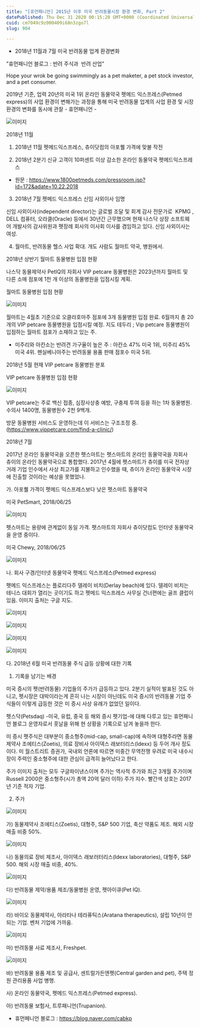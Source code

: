 ```yaml
---
title: "[휴먼패니언] 2015년 이후 미국 반려동물시장 환경 변화, Part 2"
datePublished: Thu Dec 31 2020 00:15:20 GMT+0000 (Coordinated Universal Time)
cuid: cm7049c9z000409i68n3zgo7l
slug: 904

---
```



- 2018년 11월과 7월 미국 반려동물 업계 환경변화

"휴먼패니언 블로그 : 반려 주식과  반려 산업"

Hope your wrok be going swimmingly as a pet maketer, a pet stock investor, and a pet consumer.

2019년 기준, 업력 20년의 미국 1위 온라인 동물약국 펫메드 익스프레스(Petmed express)의 사업 환경이 변해가는 과정을 통해 미국 반려동물 업계의 사업 환경 및 시장 환경의 변화를 동시에 관찰 - 휴먼패니언 -

![이미지](https://cdn.hashnode.com/res/hashnode/image/upload/v1739256209690/1c86eecc-ca16-41df-900d-1631096dea94.jpeg)

2018년 11월

1. 2018년 11월 펫메드익스프레스, 츄이닷컴의 아포퀠 가격에 맞불 작전

2. 2018년 2분기 신규 고객이 10퍼센트 이상 감소한 온라인 동물약국 펫메드익스프레스

* 원문 : https://www.1800petmeds.com/pressroom.jsp?id=172&adate=10.22.2018

3. 2018년 7월 펫메드 익스프레스 신임 사외이사 임명

신임 사외이사(independent director)는 글로벌 조달 및 회계 감사 전문가로  KPMG , DELL 컴퓨터, 오라클(Oracle) 등에서 30년간 근무했으며 현재 나스닥 상장 소프트웨어 개발사의 감사위원과 펫장례 회사의 이사회 이사를 겸임하고 있다. 신임 사외이사는 여성.

4. 월마트, 반려동물 헬스 사업 확대. 개도 사람도 월마트 약국, 병원에서.

2018년 상반기 월마트 동물병원 입점 현황

나스닥 동물제약사 PetIQ의 자회사 VIP petcare 동물병원은 2023년까지 월마트 및 다른 소매 점포에 1천 개 이상의 동물병원을 입점시킬 계획.

월마트 동물병원 입점 현황

![이미지](https://cdn.hashnode.com/res/hashnode/image/upload/v1739256212142/025bf7b0-7212-449b-a821-3fb164abcbcc.png)

월마트는 4월초 기준으로 오클라호마주 점포에 3개 동물병원 입점 완료. 6월까지 총 20개의 VIP petcare 동물병원을 입점시킬 예정. 지도 테두리 ; Vip petcare 동물병원이 입점하는 월마트 점포가 소재하고 있는 주.​

* 미주리와 아칸소는 반려견 가구율이 높은 주 : 아칸소 47% 미국 1위, 미주리 45% 미국 4위. 펜실베니아주는 반려동물 용품 판매 점포수 미국 5위.

2018년 5월 현재 VIP petcare 동물병원 분포

VIP petcare 동물병원 입점 현황

![이미지](https://cdn.hashnode.com/res/hashnode/image/upload/v1739256214228/20d52a17-3f82-476f-bda8-27a4f11f0f2e.png)

VIP petcare는 주로 백신 접종, 심장사상충 예방, 구충제 투여 등을 하는 1차 동물병원. 수의사 1400명, 동물병원수 2천 9백개.

방문 동물병원 서비스도 운영하는데 이 서비스는 구조조정 중. (https://www.vippetcare.com/find-a-clinic/)

2018년 7월

2017년 온라인 동물약국을 오픈한 펫스마트는 펫스마트의 온라인 동물약국을 자회사 츄이의 온라인 동물약국으로 통합했다. 2017년 4월에 펫스마트가 츄이를 미국 전자상거래 기업 인수에서 사상 최고가를 지불하고 인수했을 때, 츄이가 온라인 동물약국 시장에 진출할 것이라는 예상을 못했었나.

가. 아포퀠 가격이 펫메드 익스프레스보다 낮은 펫스마트 동물약국

미국 PetSmart, 2018/06/25

![이미지](https://cdn.hashnode.com/res/hashnode/image/upload/v1739256215884/d1e6a898-3081-4b72-b0b1-42a51d4ccb8c.png)

펫스마트는 용량에 관계없이 동일 가격. 펫스마트의 자회사 츄이닷컴도 인터넷 동물약국을 운영 중이다.

미국 Chewy, 2018/06/25

![이미지](https://cdn.hashnode.com/res/hashnode/image/upload/v1739256217650/832a0a9e-797f-43ee-9798-aae9f5ff076b.png)

나. 회사 구경/인터넷 동물약국 펫메드 익스프레스(Petmed express)

펫메드 익스프레스는 플로리다주 델레이 비치(Derlay beach)에 있다. 델레이 비치는 테니스 대회가 열리는 곳이기도 하고 펫메드 익스프레스 사무실 건너편에는 골프 클럽이 있음. 이미지 출처는 구글 지도.

![이미지](https://cdn.hashnode.com/res/hashnode/image/upload/v1739256219944/9071bc97-ebfa-45f0-bbf4-d44bd5b7c061.png)

![이미지](https://cdn.hashnode.com/res/hashnode/image/upload/v1739256222998/4d2ea0f3-c016-4d7d-9987-45c88b223f6d.png)

![이미지](https://cdn.hashnode.com/res/hashnode/image/upload/v1739256226017/4a7508d2-6c95-438e-990f-b258170814ad.png)

![이미지](https://cdn.hashnode.com/res/hashnode/image/upload/v1739256228648/b92351d5-15e8-442a-a0f7-dd4892d8db0d.png)

다. 2018년 6월 미국 반려동물 주식 급등 상황에 대한 기록

1) 기록을 남기는 배경

미국 증시의 펫(반려동물) 기업들의 주가가 급등하고 있다. 2분기 실적이 발표된 것도 아니고, 펫시장은 대박이라는게 흔히 나는 시장이 아닌데도 미국 증시의 반려동물 기업 주식들이 이렇게 급등한 것은 미 증시 사상 유례가 없었던 일이다.

펫스닥(Petsdaq) -미국, 유럽, 중국 등 해외 증시 펫기업-에 대해 다루고 있는 휴먼패니언 블로그 운영자로서 훗날을 위해 현 상황을 기록으로 남겨 놓을까 한다.

미 증시 펫주식은 대부분이 중소형주(mid-cap, small-cap)에 속하며 대형주라면 동물 제약사 조에티스(Zoetis), 의료 장비사 아이덱스 래보터리스(Idexx) 등 두어 개사 정도이다. 미 월스트리트 증권가, 국내외 언론에 따르면 미중간 무역전쟁 우려로 미국 내수시장이 주력인 중소형주에 대한 관심이 급격히 늘어났다고 한다.

주가 이미지 출처는 모두 구글파이낸스이며 주가는 역사적 주가와 최근 3개월 주가이며 Russell 2000은 중소형주(시가 총액 20억 달러 이하) 주가 지수. 빨간색 상호는 2017년 기준 적자 기업.

2) 주가

![이미지](https://cdn.hashnode.com/res/hashnode/image/upload/v1739256230579/3ab685b9-6ca5-454c-9581-c2f58e78fb50.png)

가) 동물제약사 조에티스(Zoetis), 대형주, S&P 500 기업, 축산 약품도 제조. 해외 시장 매출 비중 50%.

![이미지](https://cdn.hashnode.com/res/hashnode/image/upload/v1739256232293/15cdd547-1441-49db-a024-1731c3947bc0.png)

나) 동물의료 장비 제조사, 아이덱스 래보러터리스(Idexx laboratories), 대형주, S&P 500. 해외 시장 매출 비중, 40%.

![이미지](https://cdn.hashnode.com/res/hashnode/image/upload/v1739256234078/0529bcb5-e851-4006-a679-a0e9bdd5750b.png)

다) 반려동물 제약/용품 제조/동물병원 운영, 펫아이큐(Pet IQ).

![이미지](https://cdn.hashnode.com/res/hashnode/image/upload/v1739256235867/9afd27fd-2bce-4620-b785-0b6686661b07.png)

라) 바이오 동물제약사, 아라타나 테라퓨틱스(Aratana therapeutics), 설립 10년이 안되는 기업. 벤처 기업에 가까움.

![이미지](https://cdn.hashnode.com/res/hashnode/image/upload/v1739256237492/9a2f7145-d16e-4727-8a06-a31a75d626a4.png)

마) 반려동물 사료 제조사, Freshpet.

![이미지](https://cdn.hashnode.com/res/hashnode/image/upload/v1739256239353/a1b98ab2-cdad-4000-b969-9476589b50b2.png)

바) 반려동물 용품 제조 및 공급사, 센트럴가든앤펫(Central garden and pet), 주택 정원 관리용품 사업 병행.

사) 온라인 동물약국, 펫메드 익스프레스(Petmed express).

아) 반려동물 보험사, 트루패니언(Trupanion).

* 휴먼페니언 블로그 : https://blog.naver.com/cabkp